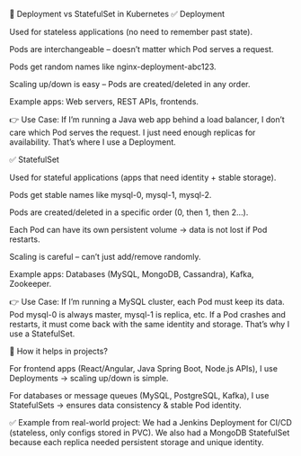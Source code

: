 🔹 Deployment vs StatefulSet in Kubernetes
✅ Deployment

Used for stateless applications (no need to remember past state).

Pods are interchangeable – doesn’t matter which Pod serves a request.

Pods get random names like nginx-deployment-abc123.

Scaling up/down is easy – Pods are created/deleted in any order.

Example apps: Web servers, REST APIs, frontends.

👉 Use Case:
If I’m running a Java web app behind a load balancer, I don’t care which Pod serves the request. I just need enough replicas for availability. That’s where I use a Deployment.

✅ StatefulSet

Used for stateful applications (apps that need identity + stable storage).

Pods get stable names like mysql-0, mysql-1, mysql-2.

Pods are created/deleted in a specific order (0, then 1, then 2…).

Each Pod can have its own persistent volume → data is not lost if Pod restarts.

Scaling is careful – can’t just add/remove randomly.

Example apps: Databases (MySQL, MongoDB, Cassandra), Kafka, Zookeeper.

👉 Use Case:
If I’m running a MySQL cluster, each Pod must keep its data. Pod mysql-0 is always master, mysql-1 is replica, etc. If a Pod crashes and restarts, it must come back with the same identity and storage. That’s why I use a StatefulSet.



🔹 How it helps in projects?

For frontend apps (React/Angular, Java Spring Boot, Node.js APIs), I use Deployments → scaling up/down is simple.

For databases or message queues (MySQL, PostgreSQL, Kafka), I use StatefulSets → ensures data consistency & stable Pod identity.

✅ Example from real-world project:
We had a Jenkins Deployment for CI/CD (stateless, only configs stored in PVC).
We also had a MongoDB StatefulSet because each replica needed persistent storage and unique identity.
